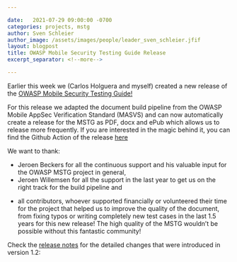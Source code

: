 ```yaml
---

date:   2021-07-29 09:00:00 -0700
categories: projects, mstg
author: Sven Schleier
author_image: /assets/images/people/leader_sven_schleier.jfif
layout: blogpost
title: OWASP Mobile Security Testing Guide Release
excerpt_separator: <!--more-->

---
```


Earlier this week we (Carlos Holguera and myself) created a new release of the [OWASP Mobile Security Testing Guide!](https://owasp.org/www-project-mobile-security-testing-guide/)

For this release we adapted the document build pipeline from the OWASP Mobile AppSec Verification Standard (MASVS) and can now automatically create a release for the MSTG as PDF, docx and ePub which allows us to release more frequently. If you are interested in the magic behind it, you can find the Github Action of the release [here](https://lnkd.in/gw6bntG)

We want to thank:
- Jeroen Beckers for all the continuous support and his valuable input for the OWASP MSTG project in general,
- Jeroen Willemsen for all the support in the last year to get us on the right track for the build pipeline and
<!--more-->
- all contributors, whoever supported financially or volunteered their time for the project that helped us to improve the quality of the document, from fixing typos or writing completely new test cases in the last 1.5 years for this new release! The high quality of the MSTG wouldn’t be possible without this fantastic community!

Check the [release notes](https://lnkd.in/gDWEi2F) for the detailed changes that were introduced in version 1.2:
